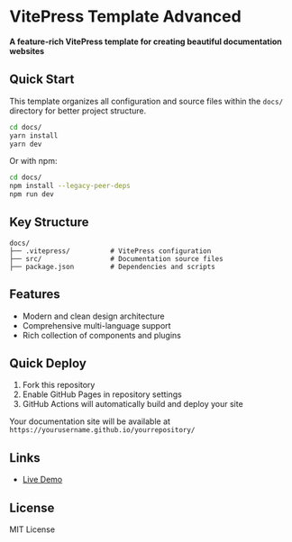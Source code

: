 # VitePress Template Advanced

**A feature-rich VitePress template for creating beautiful documentation websites**

## Quick Start

This template organizes all configuration and source files within the `docs/` directory for better project structure.

```bash
cd docs/
yarn install
yarn dev
```

Or with npm:
```bash
cd docs/
npm install --legacy-peer-deps
npm run dev
```

## Key Structure

```
docs/
├── .vitepress/          # VitePress configuration
├── src/                 # Documentation source files
├── package.json         # Dependencies and scripts
```

## Features

- Modern and clean design architecture
- Comprehensive multi-language support
- Rich collection of components and plugins

## Quick Deploy

1. Fork this repository
2. Enable GitHub Pages in repository settings
3. GitHub Actions will automatically build and deploy your site

Your documentation site will be available at `https://yourusername.github.io/yourrepository/`

## Links

- [Live Demo](http://m1hono.github.io/M1honoVitepressTemplate/)

## License

MIT License